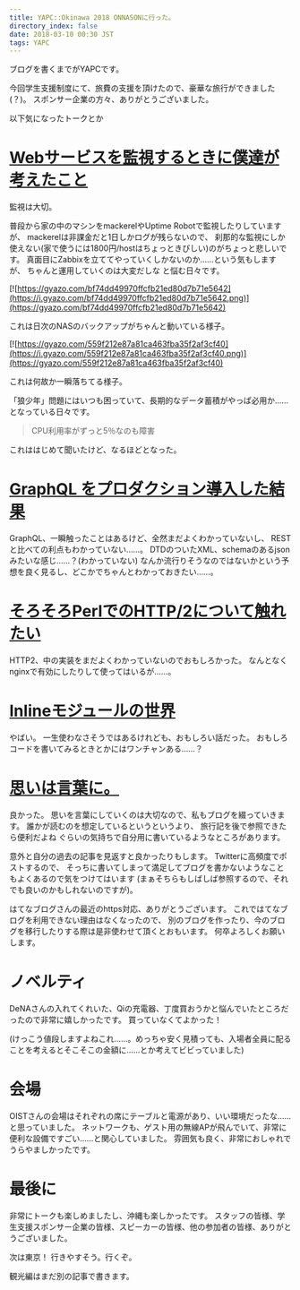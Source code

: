 ```yaml
---
title: YAPC::Okinawa 2018 ONNASONに行った。
directory_index: false
date: 2018-03-10 00:30 JST
tags: YAPC
---
```


ブログを書くまでがYAPCです。

今回学生支援制度にて、旅費の支援を頂けたので、豪華な旅行ができました(？)。
スポンサー企業の方々、ありがとうございました。

以下気になったトークとか

# [Webサービスを監視するときに僕達が考えたこと](https://papix.hatenablog.com/entry/2018/03/03/112532)

監視は大切。

普段から家の中のマシンをmackerelやUptime Robotで監視したりしていますが、
mackerelは非課金だと1日しかログが残らないので、
刹那的な監視にしか使えない(家で使うには1800円/hostはちょっときびしい)のがちょっと悲しいです。
真面目にZabbixを立ててやっていくしかないのか……という気もしますが、
ちゃんと運用していくのは大変だしな と悩む日々です。

[![https://gyazo.com/bf74dd49970ffcfb21ed80d7b71e5642](https://i.gyazo.com/bf74dd49970ffcfb21ed80d7b71e5642.png)](https://gyazo.com/bf74dd49970ffcfb21ed80d7b71e5642)

これは日次のNASのバックアップがちゃんと動いている様子。

[![https://gyazo.com/559f212e87a81ca463fba35f2af3cf40](https://i.gyazo.com/559f212e87a81ca463fba35f2af3cf40.png)](https://gyazo.com/559f212e87a81ca463fba35f2af3cf40)

これは何故か一瞬落ちてる様子。

「狼少年」問題にはいつも困っていて、長期的なデータ蓄積がやっぱ必用か……となっている日々です。

> CPU利用率がずっと5％なのも障害

これははじめて聞いたけど、なるほどとなった。

# [GraphQL をプロダクション導入した結果](https://speakerdeck.com/bird_tummy/graphql-in-production)

GraphQL、一瞬触ったことはあるけど、全然まだよくわかっていないし、
RESTと比べての利点もわかっていない……。
DTDのついたXML、schemaのあるjsonみたいな感じ……？(わかっていない)
なんか流行りそうなのではないかという予想を良く見るし、どこかでちゃんとわかっておきたい……。

# [そろそろPerlでのHTTP/2について触れたい](https://speakerdeck.com/xaicron/2nituitehong-retai)

HTTP2、中の実装をまだよくわかっていないのでおもしろかった。
なんとなくnginxで有効にしたりして使ってはいるが……。

# [Inlineモジュールの世界](https://speakerdeck.com/moznion/the-world-of-inline-module)

やばい。
一生使わなさそうではあるけれども、おもしろい話だった。
おもしろコードを書いてみるときとかにはワンチャンある……？

# [思いは言葉に。](https://speakerdeck.com/papix/yapc-okinawa-keynote-sponsors-session)

良かった。
思いを言葉にしていくのは大切なので、私もブログを綴っていきます。
誰かが読むのを想定しているというというより、
旅行記を後で参照できたら便利だよね ぐらいの気持ちで自分用に書いているようなところがあります。

意外と自分の過去の記事を見返すと良かったりもします。
Twitterに高頻度でポストするので、
そっちに書いてしまって満足してブログを書かないようなこともよくあるので気をつけてはいます
(まぁそちらもしばしば参照するので、それでも良いのかもしれないのですが)。

はてなブログさんの最近のhttps対応、ありがとうございます。
これではてなブログを利用できない理由はなくなったので、
別のブログを作ったり、今のブログを移行したりする際は是非使わせて頂くとおもいます。
何卒よろしくお願いします。

# ノベルティ

DeNAさんの入れてくれいた、Qiの充電器、丁度買おうかと悩んでいたところだったので非常に嬉しかったです。
買っていなくてよかった！

(けっこう値段しますよねこれ……。めっちゃ安く見積っても、入場者全員に配ることを考えるとそこそこの金額に……とか考えてビビっていました)

# 会場

OISTさんの会場はそれぞれの席にテーブルと電源があり、いい環境だったな……と思っていました。
ネットワークも、ゲスト用の無線APが飛んでいて、非常に便利な設備ですごい……と関心していました。
雰囲気も良く、非常におしゃれでうらやましかったです。

# 最後に

非常にトークも楽しめましたし、沖縄も楽しかったです。
スタッフの皆様、学生支援スポンサー企業の皆様、スピーカーの皆様、他の参加者の皆様、ありがとうございました。

次は東京！ 行きやすそう。行くぞ。

観光編はまだ別の記事で書きます。
